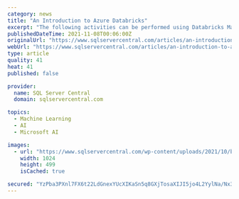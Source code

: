 ```yaml
---
category: news
title: "An Introduction to Azure Databricks"
excerpt: "The following activities can be performed using Databricks Machine Learning: Train models either manually or with AutoML. Databricks AutoML helps to automatically apply machine learning to a dataset."
publishedDateTime: 2021-11-08T00:06:00Z
originalUrl: "https://www.sqlservercentral.com/articles/an-introduction-to-azure-databricks"
webUrl: "https://www.sqlservercentral.com/articles/an-introduction-to-azure-databricks"
type: article
quality: 41
heat: 41
published: false

provider:
  name: SQL Server Central
  domain: sqlservercentral.com

topics:
  - Machine Learning
  - AI
  - Microsoft AI

images:
  - url: "https://www.sqlservercentral.com/wp-content/uploads/2021/10/bricks0-1024x499.png"
    width: 1024
    height: 499
    isCached: true

secured: "YzPba3PXnl7FX6t22LdGnexYUcXIKaSn5q8GXjTosaXIJI5jo4L2YylNa/Nx38wgZBpnHUrl4NuWdoBwDFy6VRVwBuk1I4npZb7SZ1qXra1N7rfLtDddgdH+iHuIPCsTW19J4PfewXG7rilH0yLw72J9HF6EzyNZIUJdKaI1nURVoPxW3kKiWJCA2BXGmKzqCvKXFIg++PXO76xDs0Jtmak9GPxBB21F/c1TLS6O7sap87Tnp7Iqb+dalqJolp0VyFQ4J0HcQuqDlRMGrbqm4RNfkd37x8ubrKehIF9VSig4SUOCMaijYGROd/JmXMZcGjBbfWVH5zh89DMRRI39CkpTbqTKFaYxAz8/wjiOstA=;8BzQbrR9FTFkXulanT0F/w=="
---
```


